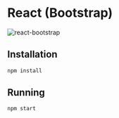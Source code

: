 # React (Bootstrap)
![react-bootstrap](https://cloud.githubusercontent.com/assets/157787/7107435/0b9ccbea-e198-11e4-9e4d-f1adc5b00c2e.gif)

## Installation
```sh
npm install
```

## Running
```sh
npm start
```
